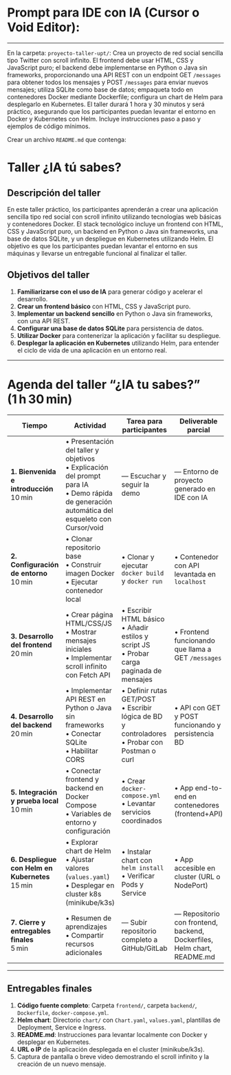 # Prompt para IDE con IA (Cursor o Void Editor):

---

En la carpeta: `proyecto-taller-upt/`: 
Crea un proyecto de red social sencilla tipo Twitter con scroll infinito. El frontend debe usar HTML, CSS y JavaScript puro; el backend debe implementarse en Python o Java sin frameworks, proporcionando una API REST con un endpoint GET `/messages` para obtener todos los mensajes y POST `/messages` para enviar nuevos mensajes; utiliza SQLite como base de datos; empaqueta todo en contenedores Docker mediante Dockerfile; configura un chart de Helm para desplegarlo en Kubernetes. El taller durará 1 hora y 30 minutos y será práctico, asegurando que los participantes puedan levantar el entorno en Docker y Kubernetes con Helm. Incluye instrucciones paso a paso y ejemplos de código mínimos.

Crear un archivo `README.md` que contenga: 
# Taller ¿IA tú sabes?
## Descripción del taller
En este taller práctico, los participantes aprenderán a crear una aplicación sencilla tipo red social con scroll infinito utilizando tecnologías web básicas y contenedores Docker. El stack tecnológico incluye un frontend con HTML, CSS y JavaScript puro, un backend en Python o Java sin frameworks, una base de datos SQLite, y un despliegue en Kubernetes utilizando Helm. El objetivo es que los participantes puedan levantar el entorno en sus máquinas y llevarse un entregable funcional al finalizar el taller.   
## Objetivos del taller
1. **Familiarizarse con el uso de IA** para generar código y acelerar el desarrollo.
2. **Crear un frontend básico** con HTML, CSS y JavaScript puro.
3. **Implementar un backend sencillo** en Python o Java sin frameworks, con una API REST.
4. **Configurar una base de datos SQLite** para persistencia de datos.
5. **Utilizar Docker** para contenerizar la aplicación y facilitar su despliegue.
6. **Desplegar la aplicación en Kubernetes** utilizando Helm, para entender el ciclo de vida de una aplicación en un entorno real.

---


# Agenda del taller “¿IA tu sabes?” (1 h 30 min)

| Tiempo            | Actividad                                                    | Tarea para participantes                                 | Deliverable parcial                                 |
|-------------------|--------------------------------------------------------------|-----------------------------------------------------------|-----------------------------------------------------|
| **1. Bienvenida e introducción**<br>10 min | • Presentación del taller y objetivos<br>• Explicación del prompt para IA<br>• Demo rápida de generación automática del esqueleto con Cursor/void | — Escuchar y seguir la demo                             | — Entorno de proyecto generado en IDE con IA        |
| **2. Configuración de entorno**<br>10 min | • Clonar repositorio base<br>• Construir imagen Docker<br>• Ejecutar contenedor local | • Clonar y ejecutar `docker build` y `docker run`       | • Contenedor con API levantada en `localhost`       |
| **3. Desarrollo del frontend**<br>20 min  | • Crear página HTML/CSS/JS<br>• Mostrar mensajes iniciales<br>• Implementar scroll infinito con Fetch API | • Escribir HTML básico<br>• Añadir estilos y script JS<br>• Probar carga paginada de mensajes | • Frontend funcionando que llama a GET `/messages`   |
| **4. Desarrollo del backend**<br>20 min   | • Implementar API REST en Python o Java sin frameworks<br>• Conectar SQLite<br>• Habilitar CORS | • Definir rutas GET/POST<br>• Escribir lógica de BD y controladores<br>• Probar con Postman o curl | • API con GET y POST funcionando y persistencia BD   |
| **5. Integración y prueba local**<br>10 min | • Conectar frontend y backend en Docker Compose<br>• Variables de entorno y configuración | • Crear `docker-compose.yml`<br>• Levantar servicios coordinados       | • App end-to-end en contenedores (frontend+API)     |
| **6. Despliegue con Helm en Kubernetes**<br>15 min | • Explorar chart de Helm<br>• Ajustar valores (`values.yaml`)<br>• Desplegar en cluster k8s (minikube/k3s) | • Instalar chart con `helm install`<br>• Verificar Pods y Service | • App accesible en cluster (URL o NodePort)         |
| **7. Cierre y entregables finales**<br>5 min  | • Resumen de aprendizajes<br>• Compartir recursos adicionales | — Subir repositorio completo a GitHub/GitLab           | — Repositorio con frontend, backend, Dockerfiles, Helm chart, README.md |

---

## Entregables finales

1. **Código fuente completo**: Carpeta `frontend/`, carpeta `backend/`, `Dockerfile`, `docker-compose.yml`.
2. **Helm chart**: Directorio `chart/` con `Chart.yaml`, `values.yaml`, plantillas de Deployment, Service e Ingress.
3. **README.md**: Instrucciones para levantar localmente con Docker y desplegar en Kubernetes.
4. **URL o IP** de la aplicación desplegada en el cluster (minikube/k3s).  
5. Captura de pantalla o breve video demostrando el scroll infinito y la creación de un nuevo mensaje.



